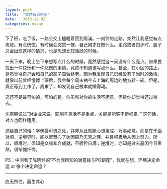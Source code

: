 ```yaml
---
layout: post
title:  "突然有点伤悲"
date:   2013-12-02 
categories: essay
---
```


下了班，吃了饭，一路公交上瞌睡着回到周浦。一刻钟的走路，突然让我感觉有点伤悲。有点恍惚，有时候会突然一愣，自己刚才在做什么。走路或者跑步时，脑子总会出现这样的情况，也是思想比较活跃的时候。

一天下来，晚上坐下来想写点什么的时候，竟然感觉这一天没有什么亮点。如果要找出一件快乐和一件悲伤的事情，竟然不知道该写点什么。甚至，在小区的路上，竟然觉得自己会和自己的影子孤独终老。因为我发现自己已经没有了当时的激情。就像以前曾经憧憬上班后，我会每个周末抽空去上海的周边的地方转一转。但是，真正等到工作了，周末了，却发现自己根本就懒得动。

这还不是最可怕的，可怕的是，你虽然对你的生活不满意，但是你却觉得还过得去。

沈南鹏说过“对企业来说，聪明与灵活不是重点，关键是能够不断积累。” 这句话，对人也同样适用。

送给自己的话：学佛最可贵之处，并非从此就能心想事成、万事如意。而是在于面对顺、逆境界时，能以智慧心了达因果乃无常之理，并且积极地从因上努力。所以，顺境时，须知是众缘和合成就，不骄矜自满；逆境时，亦知是过去恶因今日果熟，须惭愧忏悔。


PS：中间看了陈晓炜的“不为我所知的谢霆锋与PO朝霆”，我就在想，环境决定命运 or 像个决定命运？

-----
应无所住，而生其心

 